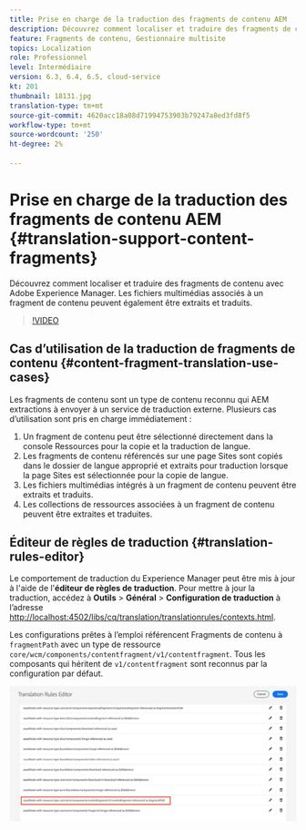 ```yaml
---
title: Prise en charge de la traduction des fragments de contenu AEM
description: Découvrez comment localiser et traduire des fragments de contenu avec Adobe Experience Manager. Les fichiers multimédias associés à un fragment de contenu peuvent également être extraits et traduits.
feature: Fragments de contenu, Gestionnaire multisite
topics: Localization
role: Professionnel
level: Intermédiaire
version: 6.3, 6.4, 6.5, cloud-service
kt: 201
thumbnail: 18131.jpg
translation-type: tm+mt
source-git-commit: 4620acc18a08d71994753903b79247a8ed3fd8f5
workflow-type: tm+mt
source-wordcount: '250'
ht-degree: 2%

---
```



# Prise en charge de la traduction des fragments de contenu AEM {#translation-support-content-fragments}

Découvrez comment localiser et traduire des fragments de contenu avec Adobe Experience Manager. Les fichiers multimédias associés à un fragment de contenu peuvent également être extraits et traduits.

>[!VIDEO](https://video.tv.adobe.com/v/18131/?quality=12&learn=on)

## Cas d’utilisation de la traduction de fragments de contenu {#content-fragment-translation-use-cases}

Les fragments de contenu sont un type de contenu reconnu qui AEM extractions à envoyer à un service de traduction externe. Plusieurs cas d’utilisation sont pris en charge immédiatement :

1. Un fragment de contenu peut être sélectionné directement dans la console Ressources pour la copie et la traduction de langue.
2. Les fragments de contenu référencés sur une page Sites sont copiés dans le dossier de langue approprié et extraits pour traduction lorsque la page Sites est sélectionnée pour la copie de langue.
3. Les fichiers multimédias intégrés à un fragment de contenu peuvent être extraits et traduits.
4. Les collections de ressources associées à un fragment de contenu peuvent être extraites et traduites.

## Éditeur de règles de traduction {#translation-rules-editor}

Le comportement de traduction du Experience Manager peut être mis à jour à l&#39;aide de l&#39;**éditeur de règles de traduction**. Pour mettre à jour la traduction, accédez à **Outils** > **Général** > **Configuration de traduction** à l’adresse [http://localhost:4502/libs/cq/translation/translationrules/contexts.html](http://localhost:4502/libs/cq/translation/translationrules/contexts.html).

Les configurations prêtes à l’emploi référencent Fragments de contenu à `fragmentPath` avec un type de ressource `core/wcm/components/contentfragment/v1/contentfragment`. Tous les composants qui héritent de `v1/contentfragment` sont reconnus par la configuration par défaut.

![Éditeur de règles de traduction](assets/translation-configuration.png)
